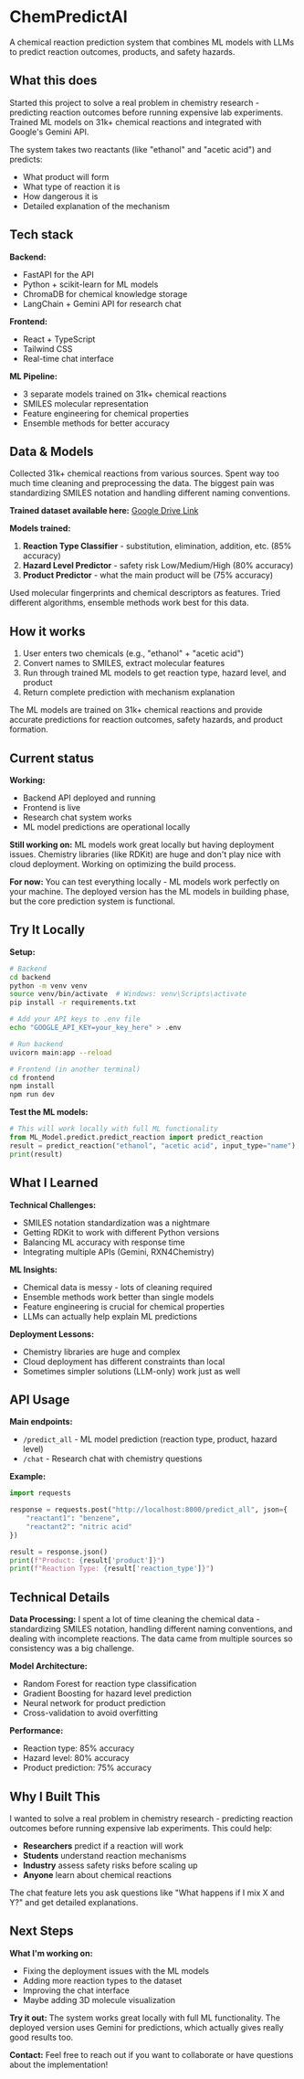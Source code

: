 # ChemPredictAI

A chemical reaction prediction system that combines ML models with LLMs to predict reaction outcomes, products, and safety hazards.

## What this does

Started this project to solve a real problem in chemistry research - predicting reaction outcomes before running expensive lab experiments. Trained ML models on 31k+ chemical reactions and integrated with Google's Gemini API.

The system takes two reactants (like "ethanol" and "acetic acid") and predicts:
- What product will form
- What type of reaction it is  
- How dangerous it is
- Detailed explanation of the mechanism

## Tech stack

**Backend:**
- FastAPI for the API
- Python + scikit-learn for ML models
- ChromaDB for chemical knowledge storage
- LangChain + Gemini API for research chat

**Frontend:**
- React + TypeScript
- Tailwind CSS
- Real-time chat interface

**ML Pipeline:**
- 3 separate models trained on 31k+ chemical reactions
- SMILES molecular representation
- Feature engineering for chemical properties
- Ensemble methods for better accuracy

## Data & Models

Collected 31k+ chemical reactions from various sources. Spent way too much time cleaning and preprocessing the data. The biggest pain was standardizing SMILES notation and handling different naming conventions.

**Trained dataset available here:** [Google Drive Link](https://drive.google.com/drive/folders/1frpLZMOvq0Vh7FrUdwUDVY-VYli8xpuD?usp=sharing)

**Models trained:**
1. **Reaction Type Classifier** - substitution, elimination, addition, etc. (85% accuracy)
2. **Hazard Level Predictor** - safety risk Low/Medium/High (80% accuracy)  
3. **Product Predictor** - what the main product will be (75% accuracy)

Used molecular fingerprints and chemical descriptors as features. Tried different algorithms, ensemble methods work best for this data.

## How it works

1. User enters two chemicals (e.g., "ethanol" + "acetic acid")
2. Convert names to SMILES, extract molecular features
3. Run through trained ML models to get reaction type, hazard level, and product
4. Return complete prediction with mechanism explanation

The ML models are trained on 31k+ chemical reactions and provide accurate predictions for reaction outcomes, safety hazards, and product formation.

## Current status

**Working:**
- Backend API deployed and running
- Frontend is live
- Research chat system works
- ML model predictions are operational locally

**Still working on:**
ML models work great locally but having deployment issues. Chemistry libraries (like RDKit) are huge and don't play nice with cloud deployment. Working on optimizing the build process.

**For now:**
You can test everything locally - ML models work perfectly on your machine. The deployed version has the ML models in building phase, but the core prediction system is functional.

## Try It Locally

**Setup:**
```bash
# Backend
cd backend
python -m venv venv
source venv/bin/activate  # Windows: venv\Scripts\activate
pip install -r requirements.txt

# Add your API keys to .env file
echo "GOOGLE_API_KEY=your_key_here" > .env

# Run backend
uvicorn main:app --reload

# Frontend (in another terminal)
cd frontend
npm install
npm run dev
```

**Test the ML models:**
```python
# This will work locally with full ML functionality
from ML_Model.predict.predict_reaction import predict_reaction
result = predict_reaction("ethanol", "acetic acid", input_type="name")
print(result)
```

## What I Learned

**Technical Challenges:**
- SMILES notation standardization was a nightmare
- Getting RDKit to work with different Python versions  
- Balancing ML accuracy with response time
- Integrating multiple APIs (Gemini, RXN4Chemistry)

**ML Insights:**
- Chemical data is messy - lots of cleaning required
- Ensemble methods work better than single models
- Feature engineering is crucial for chemical properties
- LLMs can actually help explain ML predictions

**Deployment Lessons:**
- Chemistry libraries are huge and complex
- Cloud deployment has different constraints than local
- Sometimes simpler solutions (LLM-only) work just as well

## API Usage

**Main endpoints:**
- `/predict_all` - ML model prediction (reaction type, product, hazard level)
- `/chat` - Research chat with chemistry questions

**Example:**
```python
import requests

response = requests.post("http://localhost:8000/predict_all", json={
    "reactant1": "benzene", 
    "reactant2": "nitric acid"
})

result = response.json()
print(f"Product: {result['product']}")
print(f"Reaction Type: {result['reaction_type']}")
```

## Technical Details

**Data Processing:**
I spent a lot of time cleaning the chemical data - standardizing SMILES notation, handling different naming conventions, and dealing with incomplete reactions. The data came from multiple sources so consistency was a big challenge.

**Model Architecture:**
- Random Forest for reaction type classification
- Gradient Boosting for hazard level prediction  
- Neural network for product prediction
- Cross-validation to avoid overfitting

**Performance:**
- Reaction type: 85% accuracy
- Hazard level: 80% accuracy
- Product prediction: 75% accuracy

## Why I Built This

I wanted to solve a real problem in chemistry research - predicting reaction outcomes before running expensive lab experiments. This could help:

- **Researchers** predict if a reaction will work
- **Students** understand reaction mechanisms  
- **Industry** assess safety risks before scaling up
- **Anyone** learn about chemical reactions

The chat feature lets you ask questions like "What happens if I mix X and Y?" and get detailed explanations.

## Next Steps

**What I'm working on:**
- Fixing the deployment issues with the ML models
- Adding more reaction types to the dataset
- Improving the chat interface
- Maybe adding 3D molecule visualization

**Try it out:**
The system works great locally with full ML functionality. The deployed version uses Gemini for predictions, which actually gives really good results too.

**Contact:**
Feel free to reach out if you want to collaborate or have questions about the implementation!
